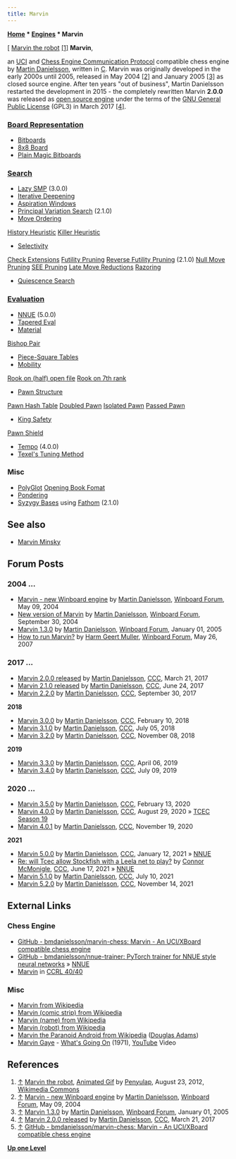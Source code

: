 ```yaml
---
title: Marvin
---
```

**[Home](Home "Home") \* [Engines](Engines "Engines") \* Marvin**



[ [Marvin the robot](https://en.wikipedia.org/wiki/Marvin_the_Paranoid_Android) <a id="cite-note-1" href="#cite-ref-1">[1]</a>
**Marvin**,  

an [UCI](UCI "UCI") and [Chess Engine Communication Protocol](Chess_Engine_Communication_Protocol "Chess Engine Communication Protocol") compatible chess engine by [Martin Danielsson](Martin_Danielsson "Martin Danielsson"), written in [C](C "C"). 
Marvin was originally developed in the early 2000s until 2005, released in May 2004 <a id="cite-note-2" href="#cite-ref-2">[2]</a> and January 2005 <a id="cite-note-3" href="#cite-ref-3">[3]</a> as closed source engine. 
After ten years "out of business", Martin Danielsson restarted the development in 2015 - the completely rewritten Marvin **2.0.0** was released as [open source engine](Category:Open_Source "Category:Open Source") under the terms of the [GNU General Public License](Free_Software_Foundation#GPL "Free Software Foundation") (GPL3) in March 2017 <a id="cite-note-4" href="#cite-ref-4">[4]</a>.



### [Board Representation](Board_Representation "Board Representation")


* [Bitboards](Bitboards "Bitboards")
* [8x8 Board](8x8_Board "8x8 Board")
* [Plain Magic Bitboards](Magic_Bitboards#Plain "Magic Bitboards")


### [Search](Search "Search")


* [Lazy SMP](Lazy_SMP "Lazy SMP") (3.0.0)
* [Iterative Deepening](Iterative_Deepening "Iterative Deepening")
* [Aspiration Windows](Aspiration_Windows "Aspiration Windows")
* [Principal Variation Search](Principal_Variation_Search "Principal Variation Search") (2.1.0)
* [Move Ordering](Move_Ordering "Move Ordering")


 [History Heuristic](History_Heuristic "History Heuristic")
 [Killer Heuristic](Killer_Heuristic "Killer Heuristic")
* [Selectivity](Selectivity "Selectivity")


 [Check Extensions](Check_Extensions "Check Extensions")
 [Futility Pruning](Futility_Pruning "Futility Pruning")
 [Reverse Futility Pruning](Reverse_Futility_Pruning "Reverse Futility Pruning") (2.1.0)
 [Null Move Pruning](Null_Move_Pruning "Null Move Pruning")
 [SEE Pruning](Static_Exchange_Evaluation "Static Exchange Evaluation")
 [Late Move Reductions](Late_Move_Reductions "Late Move Reductions")
 [Razoring](Razoring "Razoring")
* [Quiescence Search](Quiescence_Search "Quiescence Search")


### [Evaluation](Evaluation "Evaluation")


* [NNUE](NNUE "NNUE") (5.0.0)
* [Tapered Eval](Tapered_Eval "Tapered Eval")
* [Material](Material "Material")


 [Bishop Pair](Bishop_Pair "Bishop Pair")
* [Piece-Square Tables](Piece-Square_Tables "Piece-Square Tables")
* [Mobility](Mobility "Mobility")


 [Rook on (half) open file](Rook_on_Open_File "Rook on Open File")
 [Rook on 7th rank](Rook_on_Seventh "Rook on Seventh")
* [Pawn Structure](Pawn_Structure "Pawn Structure")


 [Pawn Hash Table](Pawn_Hash_Table "Pawn Hash Table")
 [Doubled Pawn](Doubled_Pawn "Doubled Pawn")
 [Isolated Pawn](Isolated_Pawn "Isolated Pawn")
 [Passed Pawn](Passed_Pawn "Passed Pawn")
* [King Safety](King_Safety "King Safety")


 [Pawn Shield](King_Safety#PawnShield "King Safety")
* [Tempo](Tempo "Tempo") (4.0.0)
* [Texel's Tuning Method](Texel%27s_Tuning_Method "Texel's Tuning Method")


### Misc


* [PolyGlot](PolyGlot "PolyGlot") [Opening Book Fomat](Opening_Book "Opening Book")
* [Pondering](Pondering "Pondering")
* [Syzygy Bases](Syzygy_Bases "Syzygy Bases") using [Fathom](Syzygy_Bases#Fathom "Syzygy Bases") (2.1.0)


## See also


* [Marvin Minsky](Marvin_Minsky "Marvin Minsky")


## Forum Posts


### 2004 ...


* [Marvin - new Winboard engine](http://www.open-aurec.com/wbforum/viewtopic.php?f=18&t=47529&p=179735) by [Martin Danielsson](Martin_Danielsson "Martin Danielsson"), [Winboard Forum](Computer_Chess_Forums "Computer Chess Forums"), May 09, 2004
* [New version of Marvin](http://www.open-aurec.com/wbforum/viewtopic.php?f=2&t=92&p=207) by [Martin Danielsson](Martin_Danielsson "Martin Danielsson"), [Winboard Forum](Computer_Chess_Forums "Computer Chess Forums"), September 30, 2004
* [Marvin 1.3.0](http://www.open-aurec.com/wbforum/viewtopic.php?f=2&t=1212&p=5492) by [Martin Danielsson](Martin_Danielsson "Martin Danielsson"), [Winboard Forum](Computer_Chess_Forums "Computer Chess Forums"), January 01, 2005
* [How to run Marvin?](http://www.open-aurec.com/wbforum/viewtopic.php?f=2&t=6515&p=30603) by [Harm Geert Muller](Harm_Geert_Muller "Harm Geert Muller"), [Winboard Forum](Computer_Chess_Forums "Computer Chess Forums"), May 26, 2007


### 2017 ...


* [Marvin 2.0.0 released](http://www.talkchess.com/forum/viewtopic.php?t=63518) by [Martin Danielsson](Martin_Danielsson "Martin Danielsson"), [CCC](CCC "CCC"), March 21, 2017
* [Marvin 2.1.0 released](http://www.talkchess.com/forum/viewtopic.php?t=64395) by [Martin Danielsson](Martin_Danielsson "Martin Danielsson"), [CCC](CCC "CCC"), June 24, 2017
* [Marvin 2.2.0](http://www.talkchess.com/forum/viewtopic.php?t=65334) by [Martin Danielsson](Martin_Danielsson "Martin Danielsson"), [CCC](CCC "CCC"), September 30, 2017


**2018**



* [Marvin 3.0.0](http://www.talkchess.com/forum/viewtopic.php?t=66555) by [Martin Danielsson](Martin_Danielsson "Martin Danielsson"), [CCC](CCC "CCC"), February 10, 2018
* [Marvin 3.1.0](http://www.talkchess.com/forum3/viewtopic.php?f=2&t=67910) by [Martin Danielsson](Martin_Danielsson "Martin Danielsson"), [CCC](CCC "CCC"), July 05, 2018
* [Marvin 3.2.0](http://www.talkchess.com/forum3/viewtopic.php?f=2&t=68870) by [Martin Danielsson](Martin_Danielsson "Martin Danielsson"), [CCC](CCC "CCC"), November 08, 2018


**2019**



* [Marvin 3.3.0](http://www.talkchess.com/forum3/viewtopic.php?f=2&t=70428) by [Martin Danielsson](Martin_Danielsson "Martin Danielsson"), [CCC](CCC "CCC"), April 06, 2019
* [Marvin 3.4.0](http://www.talkchess.com/forum3/viewtopic.php?f=2&t=71240) by [Martin Danielsson](Martin_Danielsson "Martin Danielsson"), [CCC](CCC "CCC"), July 09, 2019


### 2020 ...


* [Marvin 3.5.0](http://www.talkchess.com/forum3/viewtopic.php?f=2&t=73077) by [Martin Danielsson](Martin_Danielsson "Martin Danielsson"), [CCC](CCC "CCC"), February 13, 2020
* [Marvin 4.0.0](http://www.talkchess.com/forum3/viewtopic.php?f=2&t=74921) by [Martin Danielsson](Martin_Danielsson "Martin Danielsson"), [CCC](CCC "CCC"), August 29, 2020 » [TCEC Season 19](TCEC_Season_19 "TCEC Season 19")
* [Marvin 4.0.1](http://www.talkchess.com/forum3/viewtopic.php?f=2&t=75872) by [Martin Danielsson](Martin_Danielsson "Martin Danielsson"), [CCC](CCC "CCC"), November 19, 2020


**2021**



* [Marvin 5.0.0](http://www.talkchess.com/forum3/viewtopic.php?f=2&t=76290) by [Martin Danielsson](Martin_Danielsson "Martin Danielsson"), [CCC](CCC "CCC"), January 12, 2021 » [NNUE](NNUE "NNUE")
* [Re: will Tcec allow Stockfish with a Leela net to play?](http://www.talkchess.com/forum3/viewtopic.php?f=2&t=77503&start=55) by [Connor McMonigle](Connor_McMonigle "Connor McMonigle"), [CCC](CCC "CCC"), June 17, 2021 » [NNUE](NNUE "NNUE")
* [Marvin 5.1.0](http://www.talkchess.com/forum3/viewtopic.php?f=2&t=77690) by [Martin Danielsson](Martin_Danielsson "Martin Danielsson"), [CCC](CCC "CCC"), July 10, 2021
* [Marvin 5.2.0](https://www.talkchess.com/forum3/viewtopic.php?f=2&t=78661) by [Martin Danielsson](Martin_Danielsson "Martin Danielsson"), [CCC](CCC "CCC"), November 14, 2021


## External Links


### Chess Engine


* [GitHub - bmdanielsson/marvin-chess: Marvin - An UCI/XBoard compatible chess engine](https://github.com/bmdanielsson/marvin-chess)
* [GitHub - bmdanielsson/nnue-trainer: PyTorch trainer for NNUE style neural networks](https://github.com/bmdanielsson/nnue-trainer) » [NNUE](NNUE "NNUE")
* [Marvin](http://ccrl.chessdom.com/ccrl/4040/cgi/compare_engines.cgi?family=Marvin&print=Rating+list&print=Results+table&print=LOS+table&print=Ponder+hit+table&print=Eval+difference+table&print=Comopp+gamenum+table&print=Overlap+table&print=Score+with+common+opponents) in [CCRL 40/40](CCRL "CCRL")


### Misc


* [Marvin from Wikipedia](https://en.wikipedia.org/wiki/Marvin)
* [Marvin (comic strip) from Wikipedia](https://en.wikipedia.org/wiki/Marvin_(comic_strip))
* [Marvin (name) from Wikipedia](https://en.wikipedia.org/wiki/Marvin_(name))
* [Marvin (robot) from Wikipedia](https://en.wikipedia.org/wiki/Marvin_(robot))
* [Marvin the Paranoid Android from Wikipedia](https://en.wikipedia.org/wiki/Marvin_the_Paranoid_Android) ([Douglas Adams](Category:Douglas_Adams "Category:Douglas Adams"))
* [Marvin Gaye](https://en.wikipedia.org/wiki/Marvin_Gaye) - [What's Going On](https://en.wikipedia.org/wiki/What%27s_Going_On_(Marvin_Gaye_song)) (1971), [YouTube](https://en.wikipedia.org/wiki/YouTube) Video


 
## References


1. <a id="cite-ref-1" href="#cite-note-1">↑</a> [Marvin the robot](https://en.wikipedia.org/wiki/Marvin_the_Paranoid_Android), [Animated Gif](https://commons.wikimedia.org/wiki/File:Marvin_the_robot_is_disappointed.gif) by [Penyulap](https://commons.wikimedia.org/wiki/User:Penyulap), August 23, 2012, [Wikimedia Commons](https://en.wikipedia.org/wiki/Wikimedia_Commons)
2. <a id="cite-ref-2" href="#cite-note-2">↑</a> [Marvin - new Winboard engine](http://www.open-aurec.com/wbforum/viewtopic.php?f=18&t=47529&p=179735) by [Martin Danielsson](Martin_Danielsson "Martin Danielsson"), [Winboard Forum](Computer_Chess_Forums "Computer Chess Forums"), May 09, 2004
3. <a id="cite-ref-3" href="#cite-note-3">↑</a> [Marvin 1.3.0](http://www.open-aurec.com/wbforum/viewtopic.php?f=2&t=1212&p=5492) by [Martin Danielsson](Martin_Danielsson "Martin Danielsson"), [Winboard Forum](Computer_Chess_Forums "Computer Chess Forums"), January 01, 2005
4. <a id="cite-ref-4" href="#cite-note-4">↑</a> [Marvin 2.0.0 released](http://www.talkchess.com/forum/viewtopic.php?t=63518) by [Martin Danielsson](Martin_Danielsson "Martin Danielsson"), [CCC](CCC "CCC"), March 21, 2017
5. <a id="cite-ref-5" href="#cite-note-5">↑</a> [GitHub - bmdanielsson/marvin-chess: Marvin - An UCI/XBoard compatible chess engine](https://github.com/bmdanielsson/marvin-chess)

**[Up one Level](Engines "Engines")**







 
